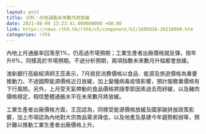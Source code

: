 ```yaml
---
layout: post
title: 分析：內地通脹未來數月將放緩
date: 2021-08-09 13:23:41.000000000 +08:00
link: https://news.rthk.hk/rthk/ch/component/k2/1605016-20210809.htm
categories: rthk
---
```


內地上月通脹率回落至1%，仍高過市場預期；工業生產者出廠價格就反彈，按年升9%，同樣高於市場預期。不過分析預期，兩項指數未來數月升幅都會放緩。

澳新銀行高級經濟師王蕊表示，7月居民消費價格以食品、能源及旅遊價格為重要推動力。不過國際能源價格近日放緩，加上變種病毒疫情影響，預計服務業價格有下行風險。另外，上月受天氣帶動的食品價格將隨季節因素過去而紓緩，以及豬肉價格穩定，相信整體通脹水平在未來數月將放緩。

工業生產者出廠價格方面，王蕊認為，同樣受能源價格放緩及國家碳排放政策影響，加上市場認為內地對大宗商品需求降低，以及地產及基建今年趨勢較弱等，預計難以推動工業生產者出廠價格上升。
